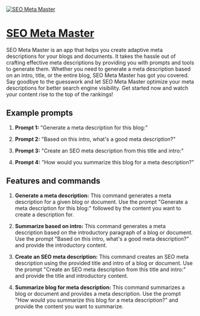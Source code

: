 [![SEO Meta Master](https://files.oaiusercontent.com/file-Ha49KBX9GoJ54dnB8s9NEqzG?se=2123-10-18T04%3A01%3A13Z&sp=r&sv=2021-08-06&sr=b&rscc=max-age%3D31536000%2C%20immutable&rscd=attachment%3B%20filename%3Ddda43850-e2f7-418d-a0d6-4cd070764e20.png&sig=1mQXwfWxhPPtpBtbKdG9pUPVyR9SewNEeMWji8B4X6U%3D)](https://chat.openai.com/g/g-MXVyBhUgY-seo-meta-master)

# [SEO Meta Master](https://chat.openai.com/g/g-MXVyBhUgY-seo-meta-master)

SEO Meta Master is an app that helps you create adaptive meta descriptions for your blogs and documents. It takes the hassle out of crafting effective meta descriptions by providing you with prompts and tools to generate them. Whether you need to generate a meta description based on an intro, title, or the entire blog, SEO Meta Master has got you covered. Say goodbye to the guesswork and let SEO Meta Master optimize your meta descriptions for better search engine visibility. Get started now and watch your content rise to the top of the rankings!

## Example prompts

1. **Prompt 1:** "Generate a meta description for this blog:"

2. **Prompt 2:** "Based on this intro, what's a good meta description?"

3. **Prompt 3:** "Create an SEO meta description from this title and intro:"

4. **Prompt 4:** "How would you summarize this blog for a meta description?"

## Features and commands

1. **Generate a meta description:** This command generates a meta description for a given blog or document. Use the prompt "Generate a meta description for this blog:" followed by the content you want to create a description for.

2. **Summarize based on intro:** This command generates a meta description based on the introductory paragraph of a blog or document. Use the prompt "Based on this intro, what's a good meta description?" and provide the introductory content.

3. **Create an SEO meta description:** This command creates an SEO meta description using the provided title and intro of a blog or document. Use the prompt "Create an SEO meta description from this title and intro:" and provide the title and introductory content.

4. **Summarize blog for meta description:** This command summarizes a blog or document and provides a meta description. Use the prompt "How would you summarize this blog for a meta description?" and provide the content you want to summarize.